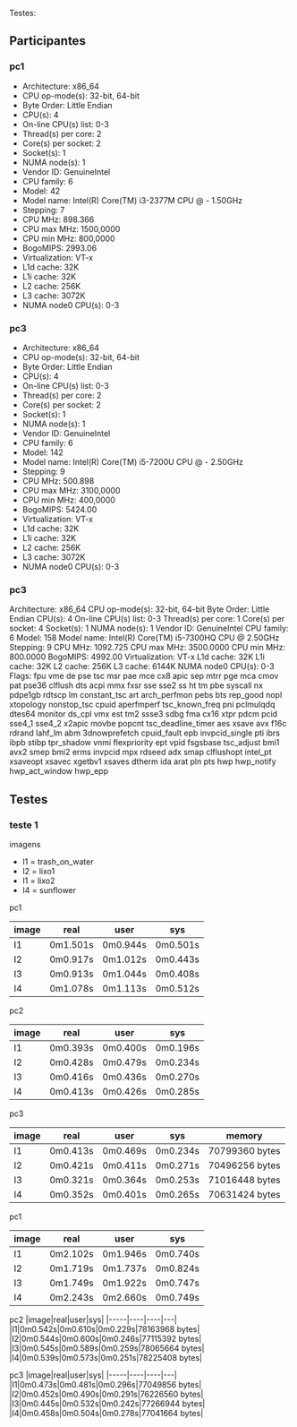 Testes:

## Participantes

<!-- alax -->
### pc1
- Architecture:          x86_64
- CPU op-mode(s):        32-bit, 64-bit
- Byte Order:            Little Endian
- CPU(s):                4
- On-line CPU(s) list:   0-3
- Thread(s) per core:    2
- Core(s) per socket:    2
- Socket(s):             1
- NUMA node(s):          1
- Vendor ID:             GenuineIntel
- CPU family:            6
- Model:                 42
- Model name:            Intel(R) Core(TM) i3-2377M CPU @ - 1.50GHz
- Stepping:              7
- CPU MHz:               898.366
- CPU max MHz:           1500,0000
- CPU min MHz:           800,0000
- BogoMIPS:              2993.06
- Virtualization:        VT-x
- L1d cache:             32K
- L1i cache:             32K
- L2 cache:              256K
- L3 cache:              3072K
- NUMA node0 CPU(s):     0-3

<!-- arthur -->
### pc3
- Architecture:          x86_64
- CPU op-mode(s):        32-bit, 64-bit
- Byte Order:            Little Endian
- CPU(s):                4
- On-line CPU(s) list:   0-3
- Thread(s) per core:    2
- Core(s) per socket:    2
- Socket(s):             1
- NUMA node(s):          1
- Vendor ID:             GenuineIntel
- CPU family:            6
- Model:                 142
- Model name:            Intel(R) Core(TM) i5-7200U CPU @ - 2.50GHz
- Stepping:              9
- CPU MHz:               500.898
- CPU max MHz:           3100,0000
- CPU min MHz:           400,0000
- BogoMIPS:              5424.00
- Virtualization:        VT-x
- L1d cache:             32K
- L1i cache:             32K
- L2 cache:              256K
- L3 cache:              3072K
- NUMA node0 CPU(s):     0-3

<!-- Ricchard -->
### pc3
Architecture:          x86_64
CPU op-mode(s):        32-bit, 64-bit
Byte Order:            Little Endian
CPU(s):                4
On-line CPU(s) list:   0-3
Thread(s) per core:    1
Core(s) per socket:    4
Socket(s):             1
NUMA node(s):          1
Vendor ID:             GenuineIntel
CPU family:            6
Model:                 158
Model name:            Intel(R) Core(TM) i5-7300HQ CPU @ 2.50GHz
Stepping:              9
CPU MHz:               1092.725
CPU max MHz:           3500.0000
CPU min MHz:           800.0000
BogoMIPS:              4992.00
Virtualization:        VT-x
L1d cache:             32K
L1i cache:             32K
L2 cache:              256K
L3 cache:              6144K
NUMA node0 CPU(s):     0-3
Flags:                 fpu vme de pse tsc msr pae mce cx8 apic sep mtrr pge mca cmov pat pse36 clflush dts acpi mmx fxsr sse sse2 ss ht tm pbe syscall nx pdpe1gb rdtscp lm constant_tsc art arch_perfmon pebs bts rep_good nopl xtopology nonstop_tsc cpuid aperfmperf tsc_known_freq pni pclmulqdq dtes64 monitor ds_cpl vmx est tm2 ssse3 sdbg fma cx16 xtpr pdcm pcid sse4_1 sse4_2 x2apic movbe popcnt tsc_deadline_timer aes xsave avx f16c rdrand lahf_lm abm 3dnowprefetch cpuid_fault epb invpcid_single pti ibrs ibpb stibp tpr_shadow vnmi flexpriority ept vpid fsgsbase tsc_adjust bmi1 avx2 smep bmi2 erms invpcid mpx rdseed adx smap clflushopt intel_pt xsaveopt xsavec xgetbv1 xsaves dtherm ida arat pln pts hwp hwp_notify hwp_act_window hwp_epp


## Testes

### teste 1

imagens
-  I1 = trash_on_water
-  I2 = lixo1
-  I1 = lixo2
-  I4 = sunflower

pc1 

|image|real|user|sys|
|-----|----|----|---|
|I1|0m1.501s|0m0.944s|0m0.501s|
|I2|0m0.917s|0m1.012s|0m0.443s|
|I3|0m0.913s|0m1.044s|0m0.408s|
|I4|0m1.078s|0m1.113s|0m0.512s|

pc2

|image|real|user|sys|
|-----|----|----|---|
|I1|0m0.393s|0m0.400s|0m0.196s|71405568 bytes|
|I2|0m0.428s|0m0.479s|0m0.234s|71479296 bytes|
|I3|0m0.416s|0m0.436s|0m0.270s|71442432 bytes|
|I4|0m0.413s|0m0.426s|0m0.285s|71626752 bytes|

pc3

|image|real|user|sys|memory|
|-----|----|----|---|------|
|I1|0m0.413s|0m0.469s|0m0.234s|70799360 bytes|
|I2|0m0.421s|0m0.411s|0m0.271s|70496256 bytes|
|I3|0m0.321s|0m0.364s|0m0.253s|71016448 bytes|
|I4|0m0.352s|0m0.401s|0m0.265s|70631424 bytes|


pc1

|image|real|user|sys|
|-----|----|----|---|
|I1|0m2.102s|0m1.946s|0m0.740s|
|I2|0m1.719s|0m1.737s|0m0.824s|
|I3|0m1.749s|0m1.922s|0m0.747s|
|I4|0m2.243s|0m2.660s|0m0.749s|

pc2
|image|real|user|sys|
|-----|----|----|---|
|I1|0m0.542s|0m0.610s|0m0.229s|78163968 bytes|
|I2|0m0.544s|0m0.600s|0m0.246s|77115392 bytes|
|I3|0m0.545s|0m0.589s|0m0.259s|78065664 bytes|
|I4|0m0.539s|0m0.573s|0m0.251s|78225408 bytes|


pc3
|image|real|user|sys|
|-----|----|----|---|
|I1|0m0.473s|0m0.481s|0m0.296s|77049856 bytes|
|I2|0m0.452s|0m0.490s|0m0.291s|76226560 bytes|
|I3|0m0.445s|0m0.532s|0m0.242s|77266944 bytes|
|I4|0m0.458s|0m0.504s|0m0.278s|77041664 bytes|
